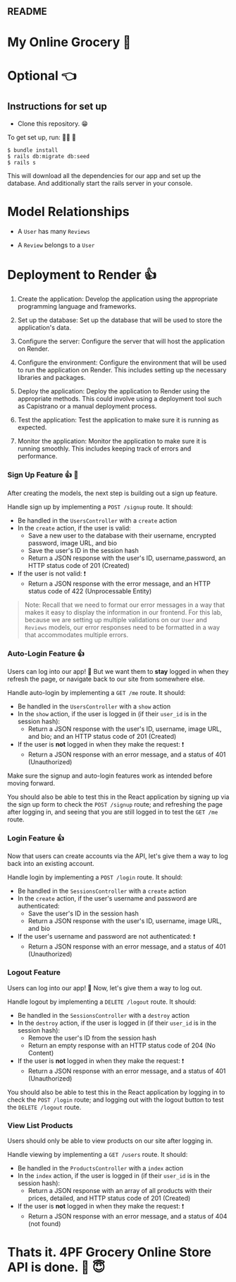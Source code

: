 ## README

# My Online Grocery   :star2:

# Optional :point_left:
## Instructions for set up 
  * Clone this repository. :grin:

  To get set up, run: :running_woman:	:running:	

```console
$ bundle install   
$ rails db:migrate db:seed
$ rails s
```
This will download all the dependencies for our app and set up the database.
And additionally start the rails server in your console.

# Model Relationships

 - A `User` has many `Reviews`

- A `Review` belongs to a `User`

# Deployment to Render  :+1:

1. Create the application: Develop the application using the appropriate programming language and frameworks.

2. Set up the database: Set up the database that will be used to store the application's data.

3. Configure the server: Configure the server that will host the application on Render.

4. Configure the environment: Configure the environment that will be used to run the application on Render. This includes setting up the necessary libraries and packages.

5. Deploy the application: Deploy the application to Render using the appropriate methods. This could involve using a deployment tool such as Capistrano or a manual deployment process.

6. Test the application: Test the application to make sure it is running as expected.

7. Monitor the application: Monitor the application to make sure it is running smoothly. This includes keeping track of errors and performance.

### Sign Up Feature   :+1: :page_facing_up:

After creating the models, the next step is building out a sign up feature.

Handle sign up by implementing a `POST /signup` route. It should:

- Be handled in the `UsersController` with a `create` action
- In the `create` action, if the user is valid:
  - Save a new user to the database with their username, encrypted password,
    image URL, and bio
  - Save the user's ID in the session hash
  - Return a JSON response with the user's ID, username,password, an HTTP status code of 201 (Created)
- If the user is not valid:  :exclamation:
  - Return a JSON response with the error message, and an HTTP status code of
    422 (Unprocessable Entity)

> Note: Recall that we need to format our error messages in a way that makes it
> easy to display the information in our frontend. For this lab, because we are
> setting up multiple validations on our `User` and `Reviews` models, our error
> responses need to be formatted in a way that accommodates multiple errors.

### Auto-Login Feature  :+1:

Users can log into our app! 🎉 But we want them to **stay** logged in when they
refresh the page, or navigate back to our site from somewhere else.

Handle auto-login by implementing a `GET /me` route. It should:

- Be handled in the `UsersController` with a `show` action
- In the `show` action, if the user is logged in (if their `user_id` is in the
  session hash):
  - Return a JSON response with the user's ID, username, image URL, and bio; and
    an HTTP status code of 201 (Created)
- If the user is **not** logged in when they make the request:  :exclamation:
  - Return a JSON response with an error message, and a status of 401
    (Unauthorized)

Make sure the signup and auto-login features work as intended before moving
forward.



You should also be able to test this in the React application by signing up via
the sign up form to check the `POST /signup` route; and refreshing the page
after logging in, and seeing that you are still logged in to test the `GET /me`
route.

### Login Feature  :+1:

Now that users can create accounts via the API, let's give them a way to log
back into an existing account.

Handle login by implementing a `POST /login` route. It should:

- Be handled in the `SessionsController` with a `create` action
- In the `create` action, if the user's username and password are authenticated:
  - Save the user's ID in the session hash
  - Return a JSON response with the user's ID, username, image URL, and bio
- If the user's username and password are not authenticated:  :exclamation:
  - Return a JSON response with an error message, and a status of 401
    (Unauthorized)


### Logout Feature

Users can log into our app! 🎉 Now, let's give them a way to log out.

Handle logout by implementing a `DELETE /logout` route. It should:

- Be handled in the `SessionsController` with a `destroy` action
- In the `destroy` action, if the user is logged in (if their `user_id` is in
  the session hash):
  - Remove the user's ID from the session hash
  - Return an empty response with an HTTP status code of 204 (No Content)
- If the user is **not** logged in when they make the request:  :exclamation:
  - Return a JSON response with an error message, and a status of 401
    (Unauthorized)


You should also be able to test this in the React application by logging in to
check the `POST /login` route; and logging out with the logout button to test
the `DELETE /logout` route.

### View List Products

Users should only be able to view products on our site after logging in.

Handle viewing by implementing a `GET /users` route. It should:

- Be handled in the `ProductsController` with a `index` action
- In the `index` action, if the user is logged in (if their `user_id` is in the
  session hash):
  - Return a JSON response with an array of all products with their prices,
    detailed, and HTTP status code of 201 (Created)
- If the user is **not** logged in when they make the request:  :exclamation:
  - Return a JSON response with an error message, and a status of 404
    (not found)



# Thats it. 4PF Grocery Online Store API is done. 	:blue_heart: :innocent:	
